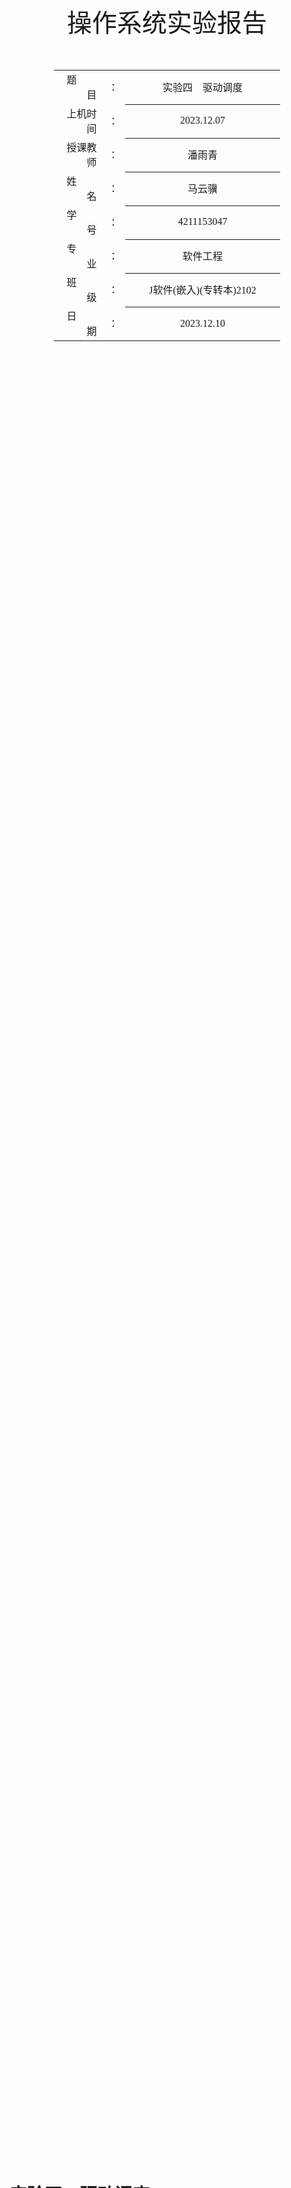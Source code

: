 <!-- 请使用 Typora + LaTeX-theme 来预览、编辑和导出PDF
Typora: https://typora.io/
LaTeX-theme: https://github.com/Keldos-Li/typora-latex-theme
Fonts: https://github.com/Keldos-Li/typora-latex-theme-fonts -->

<div class="cover" style="page-break-after:always;font-family:方正公文仿宋;width:100%;height:100%;border:none;margin: 0 auto;text-align:center;">
    <div style="width:60%;margin: 0 auto;height:0;padding-bottom:10%;">
        </br></br></br></br></br></br>
        <img src="https://raw.githubusercontent.com/SlenderData/img/main/images/%E5%B8%B8%E7%94%A8/%E5%AD%A6%E6%A0%A1%E6%A0%87%E8%AF%86/%E6%B1%9F%E8%8B%8F%E5%A4%A7%E5%AD%A6%E4%BA%AC%E6%B1%9F%E5%AD%A6%E9%99%A2/%E6%96%87%E5%AD%97%E7%BB%84%E5%90%88%E6%A8%AA%E6%8E%92.svg" alt="校名" style="width:100%;"/>
    </div>
    </br></br></br></br></br></br></br></br></br></br>
    <div style="width:40%;margin: 0 auto;height:0;padding-bottom:40%;">
        <img src="https://raw.githubusercontent.com/SlenderData/img/main/images/%E5%B8%B8%E7%94%A8/%E5%AD%A6%E6%A0%A1%E6%A0%87%E8%AF%86/%E6%B1%9F%E8%8B%8F%E5%A4%A7%E5%AD%A6%E4%BA%AC%E6%B1%9F%E5%AD%A6%E9%99%A2/%E6%A0%A1%E5%BE%BD.svg" alt="校徽" style="width:100%;"/>
	</div>
    </br></br></br>
    <span style="font-family:华文黑体Bold;text-align:center;font-size:30pt;margin: 10pt auto;line-height:40pt;">操作系统实验报告</span>
    </br>
    </br>
    </br>
    </br>
    <table style="border:none;text-align:center;width:72%;font-family:仿宋;font-size:14px; margin: 0 auto;">
    <tbody style="font-family:方正公文仿宋;font-size:12pt;">
    	<tr style="font-weight:normal;"> 
    		<td style="width:5%;text-align:right;">题&emsp;&emsp;目</td>
    		<td style="width:2%">：</td> 
    		<td style="width:40%;font-weight:normal;border-bottom: 1px solid;text-align:center;font-family:华文仿宋">实验四&emsp;驱动调度</td>     </tr>
    	<tr style="font-weight:normal;"> 
    		<td style="width:5%;text-align:right;">上机时间</td>
    		<td style="width:2%">：</td> 
    		<td style="width:40%;font-weight:normal;border-bottom: 1px solid;text-align:center;font-family:华文仿宋">2023.12.07</td>     </tr>
    	<tr style="font-weight:normal;"> 
    		<td style="width:5%;text-align:right;">授课教师</td>
    		<td style="width:2%">：</td> 
    		<td style="width:40%;font-weight:normal;border-bottom: 1px solid;text-align:center;font-family:华文仿宋">潘雨青</td>     </tr>
    	<tr style="font-weight:normal;"> 
    		<td style="width:5%;text-align:right;">姓&emsp;&emsp;名</td>
    		<td style="width:2%">：</td> 
    		<td style="width:40%;font-weight:normal;border-bottom: 1px solid;text-align:center;font-family:华文仿宋">马云骥</td>     </tr>
    	<tr style="font-weight:normal;"> 
    		<td style="width:5%;text-align:right;">学&emsp;&emsp;号</td>
    		<td style="width:2%">：</td> 
    		<td style="width:40%;font-weight:normal;border-bottom: 1px solid;text-align:center;font-family:华文仿宋">4211153047</td>     </tr>
        <tr style="font-weight:normal;"> 
    		<td style="width:5%;text-align:right;">专&emsp;&emsp;业</td>
    		<td style="width:2%">：</td> 
    		<td style="width:40%;font-weight:normal;border-bottom: 1px solid;text-align:center;font-family:华文仿宋">软件工程</td>     </tr>
    	<tr style="font-weight:normal;"> 
    		<td style="width:5%;text-align:right;">班&emsp;&emsp;级</td>
    		<td style="width:2%">：</td> 
    		<td style="width:40%;font-weight:normal;border-bottom: 1px solid;text-align:center;font-family:华文仿宋">J软件(嵌入)(专转本)2102</td>     </tr>
    	<tr style="font-weight:normal;"> 
    		<td style="width:5%;text-align:right;">日&emsp;&emsp;期</td>
    		<td style="width:2%">：</td> 
    		<td style="width:40%;font-weight:normal;border-bottom: 1px solid;text-align:center;font-family:华文仿宋">2023.12.10</td>     </tr>
    </tbody>              
    </table>
</div>
<!-- 导出PDF时会在这里分页 -->

# 实验四&emsp;驱动调度



## 实验目的

1. 熟悉典型的驱动调度算法
2. 能够仿真实现典型的驱动调度算法



## 实验设计

&emsp;&emsp;原始参考的案例代码均由 <img src="https://raw.githubusercontent.com/SlenderData/img/main/images/%E5%B8%B8%E7%94%A8/Logo/Language/C%23.svg" alt="C#" style="height:1em;margin-bottom:0.25em"> `C#` 编写，这里本人使用 <img src="https://raw.githubusercontent.com/SlenderData/img/main/images/%E5%B8%B8%E7%94%A8/Logo/Language/Python.svg" alt="Python" style="height:1em;margin-bottom:0.25em"> `Python` 实现，力求达到同样的效果。

&emsp;&emsp;**开发环境**：<img src="https://raw.githubusercontent.com/SlenderData/img/main/images/%E5%B8%B8%E7%94%A8/Logo/OperatingSystem/Windows11.svg" alt="Windows 11" style="height:1em;margin-bottom:0.25em"> `Windows 11 Pro 23H2`

&emsp;&emsp;&emsp;&emsp;&emsp;&emsp;&emsp;<img src="https://raw.githubusercontent.com/SlenderData/img/main/images/%E5%B8%B8%E7%94%A8/Logo/Language/Python.svg" alt="Python" style="height:1em;margin-bottom:0.25em"> `Python 3.12`

&emsp;&emsp;&emsp;&emsp;&emsp;&emsp;&emsp;<img src="https://raw.githubusercontent.com/SlenderData/img/main/images/%E5%B8%B8%E7%94%A8/Logo/IDE/JetBrains/PyCharm.svg" alt="PyCharm" style="height:1em;margin-bottom:0.25em"> `PyCharm 2023.3`

>> **实验指导书实验内容**
>> 1. 运行实例中的 DriverScheduling 项目，了解其程序结构，并理解其中的驱动调度算法是采用了何种驱动调度算法，并在实验报告中回答。
>> 2. 在实例中的 DriverScheduling 项目实现按电梯调度算法。

&emsp;&emsp;先回答指导书中的问题，原实例模拟了 SSTF（最短寻道时间优先）的磁盘驱动调度算法。SSTF 算法的工作原理是选择磁盘请求队列中距离当前磁头位置最近的请求进行处理，这种方法减少了磁头的平均寻道时间，但可能导致饥饿问题。

&emsp;&emsp;下面是我的 Python 实现：

```python
def sstf(requests, start):
    # 初始化变量
    size = len(requests)  # 请求的数量
    sequence = []  # 请求处理顺序
    distance = 0  # 总移动距离
    current_position = start  # 当前磁头位置
    movements = []  # 移动记录
    last_direction = None  # 上一次移动的方向

    # 当所有请求都被处理时停止
    while len(sequence) < size:
        # 找到最近的请求
        closest_request = min(requests, key=lambda x: abs(x - current_position))
        # 确定移动方向
        direction = "up" if closest_request > current_position else "down"
        # 累计移动距离
        distance += abs(current_position - closest_request)
        # 记录移动
        if last_direction is not None and direction != last_direction:
            movements.append(f"From {current_position} turn around to {closest_request} and trip is {distance}")
        else:
            movements.append(f"From {current_position} move to {closest_request} and trip is {distance}")
        # 更新位置和方向
        current_position = closest_request
        sequence.append(closest_request)
        requests.remove(closest_request)
        last_direction = direction

    return sequence, distance, movements


def scan(requests, start, direction=None):
    # 确定初始扫描方向
    if direction is None:
        nearest_up = min((req for req in requests if req > start), default=float('inf'))
        nearest_down = max((req for req in requests if req < start), default=float('-inf'))
        direction = 'up' if abs(nearest_up - start) < abs(nearest_down - start) else 'down'

    requests.sort()
    sequence = []
    distance = 0
    current_position = start
    movements = []

    if direction == 'up':
        # 处理向上的请求
        up_requests = [r for r in requests if r >= current_position]
        for r in up_requests:
            distance += abs(current_position - r)
            movements.append(f"From {current_position} move to {r} and trip is {distance}")
            current_position = r
            sequence.append(r)
        # 改变方向
        if up_requests:
            next_request_down = max((req for req in requests if req < start), default=current_position)
            if next_request_down != current_position:
                distance += abs(current_position - next_request_down)
                movements.append(f"From {current_position} turn around to {next_request_down} and trip is {distance}")
                current_position = next_request_down
                sequence.append(next_request_down)
        for r in reversed(requests):
            if r < start and r not in sequence:
                distance += abs(current_position - r)
                movements.append(f"From {current_position} move to {r} and trip is {distance}")
                current_position = r
                sequence.append(r)
    else:
        # 处理向下的请求
        down_requests = [r for r in requests if r <= current_position]
        for r in reversed(down_requests):
            distance += abs(current_position - r)
            movements.append(f"From {current_position} move to {r} and trip is {distance}")
            current_position = r
            sequence.append(r)
        # 改变方向
        if down_requests:
            next_request_up = min((req for req in requests if req > start), default=current_position)
            if next_request_up != current_position:
                distance += abs(current_position - next_request_up)
                movements.append(f"From {current_position} turn around to {next_request_up} and trip is {distance}")
                current_position = next_request_up
                sequence.append(next_request_up)
        for r in requests:
            if r > start and r not in sequence:
                distance += abs(current_position - r)
                movements.append(f"From {current_position} move to {r} and trip is {distance}")
                current_position = r
                sequence.append(r)

    return sequence, distance, movements


def main():
    # 用户输入选择算法
    algorithm_choice = input("请选择要模拟的算法 (1.SSTF, 2.SCAN): ").strip()

    # 输入磁头起始位置
    start_input = input("输入磁头起始位置 (默认 15): ").strip()
    start = int(start_input) if start_input else 15

    # 输入磁盘请求序列
    requests_input = input("输入磁盘请求序列 (使用半角逗号分隔, 默认 [2,34,5,8,3,24,12,18]): ").strip()
    requests = [int(r) for r in requests_input.split(',')] if requests_input else [2, 34, 5, 8, 3, 24, 12, 18]

    # 根据用户选择运行相应算法
    if algorithm_choice == '1':
        sequence, distance, movements = sstf(requests.copy(), start)
    elif algorithm_choice == '2':
        direction_input = input("输入起始扫描方向 (1.up, 2.down, 默认为最近的被请求磁道的方向): ").strip()
        direction = None
        if direction_input == '1':
            direction = 'up'
        elif direction_input == '2':
            direction = 'down'
        sequence, distance, movements = scan(requests.copy(), start, direction)
    else:
        print("无效的选择。")
        return

    # 打印算法执行结果
    print("Start...")
    for movement in movements:
        print(movement)
    print("------Finish")


if __name__ == "__main__":
    main()

```

&emsp;&emsp;我将本次实验需要模拟的两种磁盘驱动调度算法实现在了一个 Python 程序中，程序运行后可以根据需要，选择使用对应的算法进行模拟。

### SSTF（`sstf` 函数）

- **目的**：模拟最短寻道时间优先算法，选择距当前磁头位置最近的请求，以最小化磁头移动距离。
- **参数**：
  - `requests`：磁盘请求的列表。
  - `start`：磁头的起始位置。
- **过程**：
  - 循环处理所有请求，每次选择最近的请求。
  - 计算磁头移动距离并记录移动方向。
  - 更新当前磁头位置和处理顺序。

### SCAN（`scan` 函数）

- **目的**：模拟电梯算法（扫描算法），按一个方向移动磁头，处理所有请求，直到到达最远的请求，然后改变方向。
- **参数**：
  - `requests`：磁盘请求的列表。
  - `start`：磁头的起始位置。
  - `direction`：起始扫描方向（可选）。
- **过程**：
  - 确定初始扫描方向（如果未指定）。
  - 处理当前方向上的请求。
  - 到达最远端后改变方向，并处理剩余请求。

### 主函数（`main` 函数）

- **流程**：
  - 让用户选择算法（SSTF或SCAN）。
  - 获取磁头起始位置和磁盘请求序列。
  - 根据用户选择执行相应算法。
  - 打印算法执行的详细移动过程和结果。



## 实验结果

### SSTF（最短寻道时间优先）

![Snipaste_2023-12-10_20-06-16](https://raw.githubusercontent.com/SlenderData/img/main/images/2023/12/10/20-07-14-a5f25987c826309653ca4f3f8757aafe-Snipaste_2023-12-10_20-06-16-81ee89.png)

### SCAN（电梯算法）

![Snipaste_2023-12-10_20-06-37](https://raw.githubusercontent.com/SlenderData/img/main/images/2023/12/10/20-07-31-61da177645d3b19dc19a92dff3a06b13-Snipaste_2023-12-10_20-06-37-6b2a0a.png)



## 实验总结

&emsp;&emsp;本实验通过模拟两种常用的磁盘调度算法——最短寻道时间优先（SSTF）和电梯算法（SCAN），成功地展示了它们在处理磁盘请求时的行为模式和效率差异。

- **SSTF算法**：在该算法中，磁头总是移动到最近的请求位置。这种方法可以有效减少磁头移动距离，从而提高处理速度。然而，它也可能导致远离当前磁头位置的请求长时间得不到处理，造成“饥饿”现象。
- **SCAN算法**：通过模拟电梯运行方式的 SCAN 算法，更加公平地处理每个请求。它通过在一个方向上连续处理请求，直到到达最远端，然后改变方向继续处理其余请求。这种方式虽然可能增加磁头的总移动距离，但它避免了 SSTF 算法中的“饥饿”问题，保证了所有请求最终都会得到处理。

&emsp;&emsp;总体来看，这两种算法各有优劣。SSTF 算法适用于请求集中且较为均匀分布的情况，能有效提高处理速度。而 SCAN 算法则适用于请求分布较为广泛，且对响应时间公平性有较高要求的场景。通过本实验，我们不仅加深了对这些经典磁盘调度算法的理解，还为未来在实际系统中选择合适的调度策略提供了参考依据。
